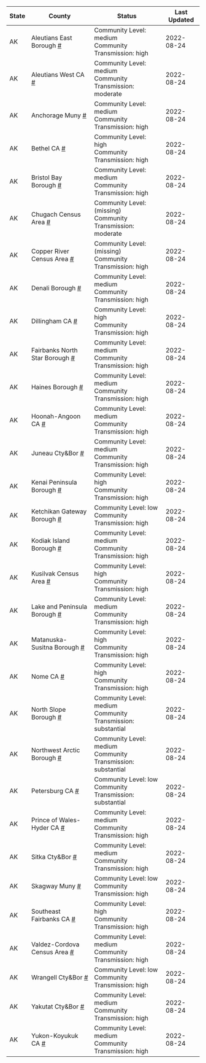 State | County | Status | Last Updated
--- | --- | --- | --- 
AK | Aleutians East Borough <a href="#aleutians_east_borough">#</a> | <a name="aleutians_east_borough"></a>Community Level: medium<br/>Community Transmission: high | 2022-08-24
AK | Aleutians West CA <a href="#aleutians_west_ca">#</a> | <a name="aleutians_west_ca"></a>Community Level: medium<br/>Community Transmission: moderate | 2022-08-24
AK | Anchorage Muny <a href="#anchorage_muny">#</a> | <a name="anchorage_muny"></a>Community Level: medium<br/>Community Transmission: high | 2022-08-24
AK | Bethel CA <a href="#bethel_ca">#</a> | <a name="bethel_ca"></a>Community Level: high<br/>Community Transmission: high | 2022-08-24
AK | Bristol Bay Borough <a href="#bristol_bay_borough">#</a> | <a name="bristol_bay_borough"></a>Community Level: medium<br/>Community Transmission: high | 2022-08-24
AK | Chugach Census Area <a href="#chugach_census_area">#</a> | <a name="chugach_census_area"></a>Community Level: (missing)<br/>Community Transmission: moderate | 2022-08-24
AK | Copper River Census Area <a href="#copper_river_census_area">#</a> | <a name="copper_river_census_area"></a>Community Level: (missing)<br/>Community Transmission: high | 2022-08-24
AK | Denali Borough <a href="#denali_borough">#</a> | <a name="denali_borough"></a>Community Level: medium<br/>Community Transmission: high | 2022-08-24
AK | Dillingham CA <a href="#dillingham_ca">#</a> | <a name="dillingham_ca"></a>Community Level: high<br/>Community Transmission: high | 2022-08-24
AK | Fairbanks North Star Borough <a href="#fairbanks_north_star_borough">#</a> | <a name="fairbanks_north_star_borough"></a>Community Level: medium<br/>Community Transmission: high | 2022-08-24
AK | Haines Borough <a href="#haines_borough">#</a> | <a name="haines_borough"></a>Community Level: medium<br/>Community Transmission: high | 2022-08-24
AK | Hoonah-Angoon CA <a href="#hoonah-angoon_ca">#</a> | <a name="hoonah-angoon_ca"></a>Community Level: medium<br/>Community Transmission: high | 2022-08-24
AK | Juneau Cty&Bor <a href="#juneau_cty&bor">#</a> | <a name="juneau_cty&bor"></a>Community Level: medium<br/>Community Transmission: high | 2022-08-24
AK | Kenai Peninsula Borough <a href="#kenai_peninsula_borough">#</a> | <a name="kenai_peninsula_borough"></a>Community Level: high<br/>Community Transmission: high | 2022-08-24
AK | Ketchikan Gateway Borough <a href="#ketchikan_gateway_borough">#</a> | <a name="ketchikan_gateway_borough"></a>Community Level: low<br/>Community Transmission: high | 2022-08-24
AK | Kodiak Island Borough <a href="#kodiak_island_borough">#</a> | <a name="kodiak_island_borough"></a>Community Level: medium<br/>Community Transmission: high | 2022-08-24
AK | Kusilvak Census Area <a href="#kusilvak_census_area">#</a> | <a name="kusilvak_census_area"></a>Community Level: high<br/>Community Transmission: high | 2022-08-24
AK | Lake and Peninsula Borough <a href="#lake_and_peninsula_borough">#</a> | <a name="lake_and_peninsula_borough"></a>Community Level: medium<br/>Community Transmission: high | 2022-08-24
AK | Matanuska-Susitna Borough <a href="#matanuska-susitna_borough">#</a> | <a name="matanuska-susitna_borough"></a>Community Level: high<br/>Community Transmission: high | 2022-08-24
AK | Nome CA <a href="#nome_ca">#</a> | <a name="nome_ca"></a>Community Level: high<br/>Community Transmission: high | 2022-08-24
AK | North Slope Borough <a href="#north_slope_borough">#</a> | <a name="north_slope_borough"></a>Community Level: medium<br/>Community Transmission: substantial | 2022-08-24
AK | Northwest Arctic Borough <a href="#northwest_arctic_borough">#</a> | <a name="northwest_arctic_borough"></a>Community Level: medium<br/>Community Transmission: substantial | 2022-08-24
AK | Petersburg CA <a href="#petersburg_ca">#</a> | <a name="petersburg_ca"></a>Community Level: low<br/>Community Transmission: substantial | 2022-08-24
AK | Prince of Wales-Hyder CA <a href="#prince_of_wales-hyder_ca">#</a> | <a name="prince_of_wales-hyder_ca"></a>Community Level: medium<br/>Community Transmission: high | 2022-08-24
AK | Sitka Cty&Bor <a href="#sitka_cty&bor">#</a> | <a name="sitka_cty&bor"></a>Community Level: medium<br/>Community Transmission: high | 2022-08-24
AK | Skagway Muny <a href="#skagway_muny">#</a> | <a name="skagway_muny"></a>Community Level: low<br/>Community Transmission: high | 2022-08-24
AK | Southeast Fairbanks CA <a href="#southeast_fairbanks_ca">#</a> | <a name="southeast_fairbanks_ca"></a>Community Level: high<br/>Community Transmission: high | 2022-08-24
AK | Valdez-Cordova Census Area <a href="#valdez-cordova_census_area">#</a> | <a name="valdez-cordova_census_area"></a>Community Level: medium<br/>Community Transmission: high | 2022-08-24
AK | Wrangell Cty&Bor <a href="#wrangell_cty&bor">#</a> | <a name="wrangell_cty&bor"></a>Community Level: low<br/>Community Transmission: high | 2022-08-24
AK | Yakutat Cty&Bor <a href="#yakutat_cty&bor">#</a> | <a name="yakutat_cty&bor"></a>Community Level: medium<br/>Community Transmission: high | 2022-08-24
AK | Yukon-Koyukuk CA <a href="#yukon-koyukuk_ca">#</a> | <a name="yukon-koyukuk_ca"></a>Community Level: medium<br/>Community Transmission: high | 2022-08-24
